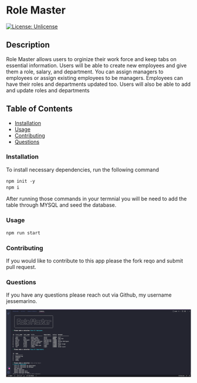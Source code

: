 # Role Master

[![License: Unlicense](https://img.shields.io/badge/license-Unlicense-blue.svg)](http://unlicense.org/)

## Description

Role Master allows users to orginize their work force and keep tabs on essential information. Users will be able to create new employees and give them a role, salary, and department. You can assign managers to employees or assign existing employees to be managers. Employees can have their roles and departments updated too. Users will also be able to add and update roles and departments

## Table of Contents

- [Installation](#installation)
- [Usage](#usage)
- [Contributing](#contributing)
- [Questions](#questions)

### Installation

To install necessary dependencies, run the following command

```md
npm init -y
npm i
```

After running those commands in your termnial you will be need to add the table through MYSQL and seed the database.

### Usage

```md
npm run start
```

### Contributing

If you would like to contribute to this app please the fork reqo and submit pull request.


### Questions

If you have any questions please reach out via Github, my username jessemarino. 

![screenshot](./assets/images/rolemaster.png)
